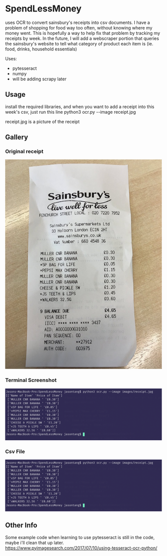 # SpendLessMoney
uses OCR to convert sainsbury's receipts into csv documents. I have a problem of shopping for food way too often, without knowing where my money went. This is hopefully a way to help fix that problem by tracking my receipts by week. In the future, I will add a webscraper portion that queries the sainsbury's website to tell what category of product each item is (ie. food, drinks, household essentials)

Uses:
 - pytesseract
 - numpy
 - will be adding scrapy later

## Usage
install the required libraries, and when you want to add a receipt into this week's csv, just run this line
python3 ocr.py --image receipt.jpg

receipt.jpg is a picture of the receipt

## Gallery
### Original receipt
![Original receipt](/images/receipt.jpg)
### Terminal Screenshot
![terminal](/images/terminal.png)
### Csv File
![output](/images/terminal.png)

## Other Info
Some example code when learning to use pytesseract is still in the code, maybe i'll clean that up later.
https://www.pyimagesearch.com/2017/07/10/using-tesseract-ocr-python/
